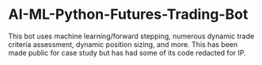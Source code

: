 # AI-ML-Python-Futures-Trading-Bot
This bot uses machine learning/forward stepping, numerous dynamic trade criteria assessment, dynamic position sizing, and more. This has been made public for case study but has had some of its code redacted for IP.
